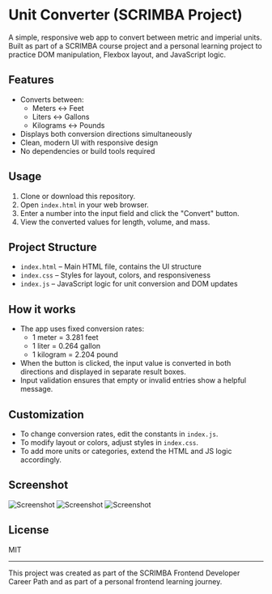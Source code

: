 # Unit Converter (SCRIMBA Project)

A simple, responsive web app to convert between metric and imperial units. Built as part of a SCRIMBA course project and a personal learning project to practice DOM manipulation, Flexbox layout, and JavaScript logic.

## Features
- Converts between:
  - Meters ↔ Feet
  - Liters ↔ Gallons
  - Kilograms ↔ Pounds
- Displays both conversion directions simultaneously
- Clean, modern UI with responsive design
- No dependencies or build tools required

## Usage
1. Clone or download this repository.
2. Open `index.html` in your web browser.
3. Enter a number into the input field and click the "Convert" button.
4. View the converted values for length, volume, and mass.

## Project Structure
- `index.html` – Main HTML file, contains the UI structure
- `index.css` – Styles for layout, colors, and responsiveness
- `index.js` – JavaScript logic for unit conversion and DOM updates

## How it works
- The app uses fixed conversion rates:
  - 1 meter = 3.281 feet
  - 1 liter = 0.264 gallon
  - 1 kilogram = 2.204 pound
- When the button is clicked, the input value is converted in both directions and displayed in separate result boxes.
- Input validation ensures that empty or invalid entries show a helpful message.

## Customization
- To change conversion rates, edit the constants in `index.js`.
- To modify layout or colors, adjust styles in `index.css`.
- To add more units or categories, extend the HTML and JS logic accordingly.

## Screenshot
![Screenshot](unit-converter#1.png)
![Screenshot](unit-converter#2.png)
![Screenshot](unit-converter#3.png)

## License
MIT

---
This project was created as part of the SCRIMBA Frontend Developer Career Path and as part of a personal frontend learning journey.
